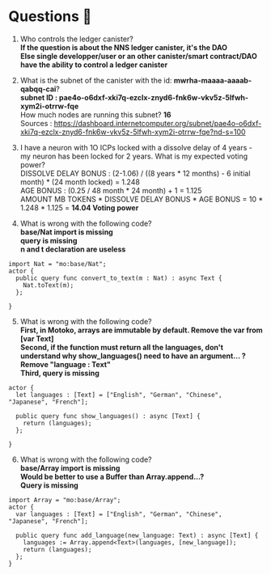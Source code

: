 # Questions 🙋

1. Who controls the ledger canister?  
**If the question is about the NNS ledger canister, it's the DAO**  
**Else single developper/user or an other canister/smart contract/DAO have the ability to control a ledger canister**  

2. What is the subnet of the canister with the id: **mwrha-maaaa-aaaab-qabqq-cai**?  
**subnet ID : pae4o-o6dxf-xki7q-ezclx-znyd6-fnk6w-vkv5z-5lfwh-xym2i-otrrw-fqe**  
How much nodes are running this subnet? **16**  
Sources : https://dashboard.internetcomputer.org/subnet/pae4o-o6dxf-xki7q-ezclx-znyd6-fnk6w-vkv5z-5lfwh-xym2i-otrrw-fqe?nd-s=100  
  

3. I have a neuron with 1O ICPs locked with a dissolve delay of 4 years - my neuron has been locked for 2 years. What is my expected voting power?  
DISSOLVE DELAY BONUS : (2-1.06) / ((8 years * 12 months) - 6 initial month) * (24 month locked) = 1.248  
AGE BONUS : (0.25 / 48 month * 24 month) + 1 = 1.125  
AMOUNT MB TOKENS * DISSOLVE DELAY BONUS * AGE BONUS = 10 * 1.248 * 1.125 = **14.04 Voting power**  


4. What is wrong with the following code?  
**base/Nat import is missing**  
**query is missing**  
**n and t declaration are useless**  
```
import Nat = "mo:base/Nat";
actor {
  public query func convert_to_text(m : Nat) : async Text {
    Nat.toText(m);
  };
 
}
```
5. What is wrong with the following code?  
**First, in Motoko, arrays are immutable by default. Remove the var from [var Text]**  
**Second, if the function must return all the languages, don't understand why show_languages() need to have an argument... ? Remove "language : Text"**  
**Third, query is missing**  
```
actor {
  let languages : [Text] = ["English", "German", "Chinese", "Japanese", "French"];

  public query func show_languages() : async [Text] {
    return (languages);
  };
 
}
```
6. What is wrong with the following code?  
**base/Array import is missing**  
**Would be better to use a Buffer than Array.append...?**  
**Query is missing**  
```
import Array = "mo:base/Array";
actor {
  var languages : [Text] = ["English", "German", "Chinese", "Japanese", "French"];

  public query func add_language(new_language: Text) : async [Text] {
    languages := Array.append<Text>(languages, [new_language]);
    return (languages);
  };
}
```